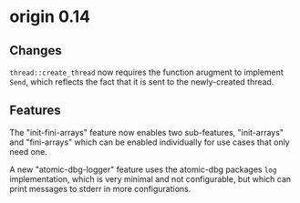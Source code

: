 # origin 0.14

## Changes

`thread::create_thread` now requires the function arugment to implement `Send`,
which reflects the fact that it is sent to the newly-created thread.

## Features

The "init-fini-arrays" feature now enables two sub-features, "init-arrays" and
"fini-arrays" which can be enabled individually for use cases that only need one.

A new "atomic-dbg-logger" feature uses the atomic-dbg packages `log` implementation,
which is very minimal and not configurable, but which can print messages to stderr
in more configurations.
